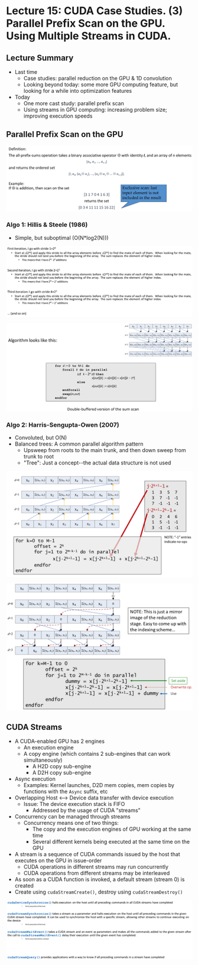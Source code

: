 # Lecture 15: CUDA Case Studies. \(3\) Parallel Prefix Scan on the GPU. Using Multiple Streams in CUDA.

## Lecture Summary

* Last time
  * Case studies: parallel reduction on the GPU & 1D convolution
  * Looking beyond today: some more GPU computing feature, but looking for a while into optimization features
* Today
  * One more cast study: parallel prefix scan
  * Using streams in GPU computing: increasing problem size; improving execution speeds

## Parallel Prefix Scan on the GPU

![Definition of the algorithm](../../.gitbook/assets/screen-shot-2021-02-27-at-9.32.39-pm.png)

### Algo 1: Hillis & Steele \(1986\)

* Simple, but suboptimal \(O\(N\*log2\(N\)\)\)

![](../../.gitbook/assets/screen-shot-2021-02-27-at-9.39.21-pm.png)

![](../../.gitbook/assets/screen-shot-2021-02-27-at-9.38.17-pm.png)

### Algo 2: Harris-Sengupta-Owen \(2007\)

* Convoluted, but O\(N\)
* Balanced trees: A common parallel algorithm pattern
  * Upsweep from roots to the main trunk, and then down sweep from trunk to root
  * "Tree": Just a concept--the actual data structure is not used

![The reduction/upsweep step](../../.gitbook/assets/screen-shot-2021-02-27-at-9.53.11-pm.png)

![The down sweep step. Sheesh, this is just...](../../.gitbook/assets/screen-shot-2021-02-27-at-9.53.37-pm.png)

## CUDA Streams

* A CUDA-enabled GPU has 2 engines
  * An execution engine
  * A copy engine \(which contains 2 sub-engines that can work simultaneously\)
    * A H2D copy sub-engine
    * A D2H copy sub-engine
* Async execution
  * Examples: Kernel launches, D2D mem copies, mem copies by functions with the `Async` suffix, etc
* Overlapping Host &lt;--&gt; Device data transfer with device execution
  * Issue: The device execution stack is FIFO
    * Addressed by the usage of CUDA "streams"
* Concurrency can be managed through streams
  * Concurrency means one of two things:
    * The copy and the execution engines of GPU working at the same time
    * Several different kernels being executed at the same time on the GPU
* A stream is a sequence of CUDA commands issued by the host that executes on the GPU in issue-order
  * CUDA operations in different streams may run concurrently
  * CUDA operations from different streams may be interleaved
* As soon as a CUDA function is invoked, a default stream \(stream 0\) is created
* Create using `cudaStreamCreate()`, destroy using `cudaStreamDestroy()`

![](../../.gitbook/assets/screen-shot-2021-02-27-at-10.31.36-pm.png)

